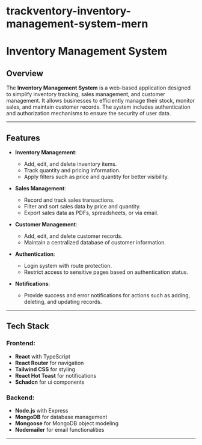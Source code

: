 # trackventory-inventory-management-system-mern

# Inventory Management System

## Overview

The **Inventory Management System** is a web-based application designed to simplify inventory tracking, sales management, and customer management. It allows businesses to efficiently manage their stock, monitor sales, and maintain customer records. The system includes authentication and authorization mechanisms to ensure the security of user data.

---

## Features

- **Inventory Management**:
  - Add, edit, and delete inventory items.
  - Track quantity and pricing information.
  - Apply filters such as price and quantity for better visibility.

- **Sales Management**:
  - Record and track sales transactions.
  - Filter and sort sales data by price and quantity.
  - Export sales data as PDFs, spreadsheets, or via email.

- **Customer Management**:
  - Add, edit, and delete customer records.
  - Maintain a centralized database of customer information.

- **Authentication**:
  - Login system with route protection.
  - Restrict access to sensitive pages based on authentication status.

- **Notifications**:
  - Provide success and error notifications for actions such as adding, deleting, and updating records.

---

## Tech Stack

### Frontend:
- **React** with TypeScript
- **React Router** for navigation
- **Tailwind CSS** for styling
- **React Hot Toast** for notifications
- **Schadcn** for ui components

### Backend:
- **Node.js** with Express
- **MongoDB** for database management
- **Mongoose** for MongoDB object modeling
- **Nodemailer** for email functionalities

---
